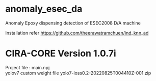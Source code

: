 # anomaly_esec_da
Anomaly Epoxy dispensing detection of ESEC2008 D/A machine <br/>

Installation refer https://github.com/theerawatramchuen/ind_knn_ad
# CIRA-CORE Version 1.0.7i
Project file : main.npj <br/>
yolov7 custom weight file yolo7-loss0.2-20220825T004410Z-001.zip <br/>
